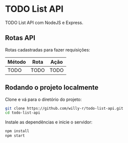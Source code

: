 # TODO List API

TODO List API com NodeJS e Express.


## Rotas API

Rotas cadastradas para fazer requisições:

| Método | Rota | Ação |
| ------ | ---- | ---- |
| TODO | TODO | TODO |


## Rodando o projeto localmente

Clone e vá para o diretório do projeto:

```bash
git clone https://github.com/willy-r/todo-list-api.git
cd todo-list-api
```

Instale as dependências e inicie o servidor:

```bash
npm install
npm start
```
